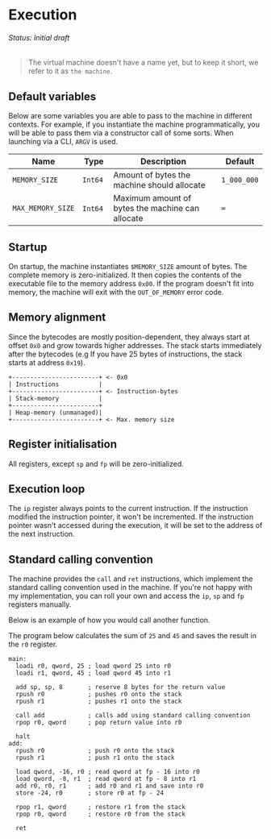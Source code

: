 # Execution
###### Status: Initial draft

> The virtual machine doesn't have a name yet, but to keep it short,
we refer to it as `the machine`.

## Default variables

Below are some variables you are able to pass to the machine in different contexts.
For example, if you instantiate the machine programmatically, you will be able to pass
them via a constructor call of some sorts. When launching via a CLI, `ARGV` is used.

| Name              | Type    | Description                                      | Default     |
|-------------------|---------|--------------------------------------------------|-------------|
| `MEMORY_SIZE`     | `Int64` | Amount of bytes the machine should allocate      | `1_000_000` |
| `MAX_MEMORY_SIZE` | `Int64` | Maximum amount of bytes the machine can allocate | `∞`         |

## Startup

On startup, the machine instantiates `$MEMORY_SIZE` amount of bytes. The complete memory is
zero-initialized. It then copies the contents of the executable file to the memory address `0x00`.
If the program doesn't fit into memory, the machine will exit with the `OUT_OF_MEMORY` error code.

## Memory alignment

Since the bytecodes are mostly position-dependent, they always start at offset `0x0` and grow towards
higher addresses. The stack starts immediately after the bytecodes (e.g If you have 25 bytes of instructions,
the stack starts at address `0x19`).

```
+------------------------+ <- 0x0
| Instructions           |
+------------------------+ <- Instruction-bytes
| Stack-memory           |
+------------------------+
| Heap-memory (unmanaged)|
+------------------------+ <- Max. memory size
```

## Register initialisation

All registers, except `sp` and `fp` will be zero-initialized.

## Execution loop

The `ip` register always points to the current instruction. If the instruction modified the instruction
pointer, it won't be incremented. If the instruction pointer wasn't accessed during the execution,
it will be set to the address of the next instruction.

## Standard calling convention

The machine provides the `call` and `ret` instructions, which implement the standard calling
convention used in the machine. If you're not happy with my implementation, you can roll
your own and access the `ip`, `sp` and `fp` registers manually.

Below is an example of how you would call another function.

The program below calculates the sum of `25` and `45` and saves the result in the `r0` register.

```assembly
main:
  loadi r0, qword, 25 ; load qword 25 into r0
  loadi r1, qword, 45 ; load qword 45 into r1

  add sp, sp, 8       ; reserve 8 bytes for the return value
  rpush r0            ; pushes r0 onto the stack
  rpush r1            ; pushes r1 onto the stack

  call add            ; calls add using standard calling convention
  rpop r0, qword      ; pop return value into r0

  halt
add:
  rpush r0            ; push r0 onto the stack
  rpush r1            ; push r1 onto the stack

  load qword, -16, r0 ; read qword at fp - 16 into r0
  load qword, -8, r1  ; read qword at fp - 8 into r1
  add r0, r0, r1      ; add r0 and r1 and save into r0
  store -24, r0       ; store r0 at fp - 24

  rpop r1, qword      ; restore r1 from the stack
  rpop r0, qword      ; restore r0 from the stack

  ret
```
